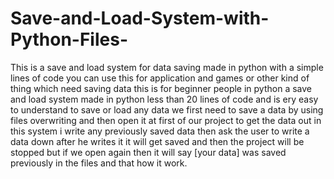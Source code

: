 # Save-and-Load-System-with-Python-Files-
This is a save and load system for data saving made in python with a simple lines of code you can use this for application and games or other kind of thing which need saving data
this is for beginner people in python a save and load system made in python less than 20 lines of code and is ery easy to understand 
to save or load any data we first need to save a data by using files overwriting and then open it at first of our project to get the data out 
in this system i write any previously saved data then ask the user to write a data down after he writes it it will get saved and then the project will be stopped
but if we open again then it will say [your data] was saved previously in the files and that how it work.
